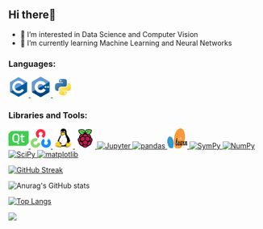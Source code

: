 ## Hi there👋
- 👀 I’m interested in Data Science and Computer Vision
- 🌱 I’m currently learning Machine Learning and Neural Networks
<!--- - :telescope: I'm currently working on ...
- 💞️ I’m looking to collaborate on ...
- 📫 How to reach me ... --->

<h3 align="left">Languages:</h3>
<p align="left">
  <a href="https://www.cprogramming.com/" target="_blank"> <img src="https://github.com/devicons/devicon/blob/master/icons/c/c-original.svg" alt="C" width="40" height="40" /> </a>
  <a href="https://isocpp.org" target="_blank"> <img src="https://github.com/devicons/devicon/blob/master/icons/cplusplus/cplusplus-original.svg" alt="C++" width="40" height="40" /> </a>
  <a href="https://www.python.org" target="_blank"> <img src="https://github.com/devicons/devicon/blob/master/icons/python/python-original.svg" alt="Python" width="40" height="40" /> </a>
</p>
<h3 align="left">Libraries and Tools:</h3>
<p align="left">
  <a href="https://www.qt.io/" target="_blank"> <img src="https://github.com/devicons/devicon/blob/master/icons/qt/qt-original.svg" alt="Qt" width="40" height="40" /> </a>
  <a href="https://opencv.org" target="_blank"> <img src="https://github.com/devicons/devicon/blob/master/icons/opencv/opencv-original.svg" alt="OpenCV" width="40" height="40" /> </a>
  <a href="https://kernel.org" target="_blank"> <img src="https://github.com/devicons/devicon/blob/master/icons/linux/linux-original.svg" alt="Linux" width="40" height="40" /> </a>
  <a href="https://raspberrypi.org" target="_blank"> <img src="https://github.com/devicons/devicon/blob/master/icons/raspberrypi/raspberrypi-original.svg" alt="Raspberry Pi" width="40" height="40" /> </a>
  <a href="https://jupyter.org" target="_blank"> <img src="https://jupyter.org/assets/homepage/main-logo.svg" alt="Jupyter" width="40" height="40" /> </a>
  <a href="https://pandas.pydata.org" target="_blank"> <img src="https://pandas.pydata.org/static/img/pandas_mark.svg" alt="pandas" width="40" height="40" /> </a>
  <a href="https://scikit-learn.org" target="_blank"> <img src="https://github.com/scikit-learn/scikit-learn/blob/main/doc/logos/scikit-learn-logo-without-subtitle.svg" alt="scikit-learn" width="40" height="40" /> </a>
  <a href="https://sympy.org" target="_blank"> <img src="https://github.com/sympy/sympy/blob/master/doc/src/logo/sympy.svg" alt="SymPy" width="40" height="40" /> </a>
  <a href="https://numpy.org" target="_blank"> <img src="https://numpy.org/images/logo.svg" alt="NumPy" width="40" height="40" /> </a>
  <a href="https://scipy.org" target="_blank"> <img src="https://scipy.org/images/logo.svg" alt="SciPy" width="40" height="40" /> </a>
  <a href="https://matplotlib.org" target="_blank"> <img src="https://github.com/matplotlib/matplotlib/blob/main/doc/_static/matplotlib-icon.svg" alt="matplotlib" width="40" height="40" /> </a>
</p>

<!--- #### Instruction sets:
x86, x86-64, E2k, AVR, ARM --->

[![GitHub Streak](https://github-readme-streak-stats.herokuapp.com?user=nglaz0v)](https://git.io/streak-stats)

![Anurag's GitHub stats](https://github-readme-stats.vercel.app/api?username=nglaz0v&show_icons=true)

[![Top Langs](https://github-readme-stats.vercel.app/api/top-langs/?username=nglaz0v&layout=compact)](https://github.com/nglaz0v/github-readme-stats)

![](https://komarev.com/ghpvc/?username=nglaz0v)
